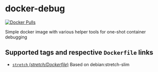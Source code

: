 # docker-debug

[![Docker Pulls](https://img.shields.io/docker/pulls/emgag/debug.svg)](https://hub.docker.com/r/emgag/debug)

Simple docker image with various helper tools for one-shot container debugging

## Supported tags and respective `Dockerfile` links

- [`stretch` (*stretch/Dockerfile*)](https://github.com/emgag/docker-debug/blob/master/stretch/Dockerfile) Based on debian:stretch-slim
